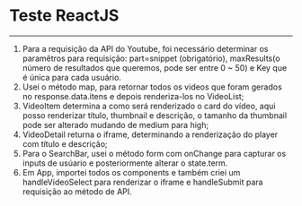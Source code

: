 # Teste ReactJS

---

1. Para a requisição da API do Youtube, foi necessário determinar os paramêtros para requisição: part=snippet (obrigatório), maxResults(o número de resultados que queremos, pode ser entre 0 ~ 50) e Key que é única para cada usuário.
2. Usei o método map, para retornar todos os videos que foram gerados no response.data.itens e depois renderiza-los no VideoList;
3. VideoItem determina a como será renderizado o card do vídeo, aqui posso renderizar título, thumbnail e descrição, o tamanho da thumbnail pode ser alterado mudando de medium para high;
4. VideoDetail returna o iframe, determinando a renderização do player com título e descrição;
5. Para o SearchBar, usei o método form com onChange para capturar os inputs de usúario e posteriormente alterar o state.term.
6. Em App, importei todos os components e também criei um handleVideoSelect para renderizar o iframe e handleSubmit para requisição ao método de API.

